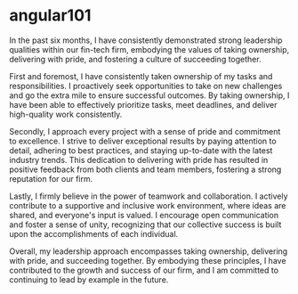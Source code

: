 # angular101

In the past six months, I have consistently demonstrated strong leadership qualities within our fin-tech firm, embodying the values of taking ownership, delivering with pride, and fostering a culture of succeeding together.

First and foremost, I have consistently taken ownership of my tasks and responsibilities. I proactively seek opportunities to take on new challenges and go the extra mile to ensure successful outcomes. By taking ownership, I have been able to effectively prioritize tasks, meet deadlines, and deliver high-quality work consistently.

Secondly, I approach every project with a sense of pride and commitment to excellence. I strive to deliver exceptional results by paying attention to detail, adhering to best practices, and staying up-to-date with the latest industry trends. This dedication to delivering with pride has resulted in positive feedback from both clients and team members, fostering a strong reputation for our firm.

Lastly, I firmly believe in the power of teamwork and collaboration. I actively contribute to a supportive and inclusive work environment, where ideas are shared, and everyone's input is valued. I encourage open communication and foster a sense of unity, recognizing that our collective success is built upon the accomplishments of each individual.

Overall, my leadership approach encompasses taking ownership, delivering with pride, and succeeding together. By embodying these principles, I have contributed to the growth and success of our firm, and I am committed to continuing to lead by example in the future.
